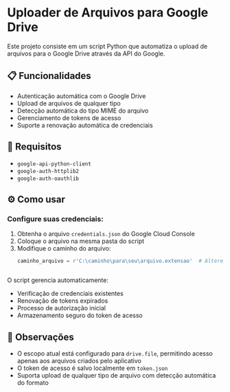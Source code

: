 # Uploader de Arquivos para Google Drive

Este projeto consiste em um script Python que automatiza o upload de arquivos para o Google Drive através da API do Google.

## 📋 Funcionalidades
- Autenticação automática com o Google Drive
- Upload de arquivos de qualquer tipo
- Detecção automática do tipo MIME do arquivo
- Gerenciamento de tokens de acesso
- Suporte a renovação automática de credenciais

## 🔧 Requisitos
- `google-api-python-client`
- `google-auth-httplib2`
- `google-auth-oauthlib`

## ⚙️ Como usar
### Configure suas credenciais:
1. Obtenha o arquivo `credentials.json` do Google Cloud Console
2. Coloque o arquivo na mesma pasta do script
3. Modifique o caminho do arquivo:
   ```python
   caminho_arquivo = r'C:\caminho\para\seu\arquivo.extensao'  # Altere este caminho



O script gerencia automaticamente:
- Verificação de credenciais existentes
- Renovação de tokens expirados
- Processo de autorização inicial
- Armazenamento seguro do token de acesso

## 📝 Observações
- O escopo atual está configurado para `drive.file`, permitindo acesso apenas aos arquivos criados pelo aplicativo
- O token de acesso é salvo localmente em `token.json`
- Suporta upload de qualquer tipo de arquivo com detecção automática do formato

